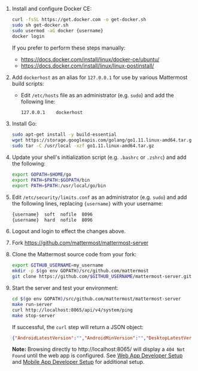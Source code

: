 1. Install and configure Docker CE:

    ```sh
    curl -fsSL https://get.docker.com -o get-docker.sh
    sudo sh get-docker.sh
    sudo usermod -aG docker {username}
    docker login
    ```

    If you prefer to perform these steps manually:
    * https://docs.docker.com/install/linux/docker-ce/ubuntu/
    * https://docs.docker.com/install/linux/linux-postinstall/

2. Add `dockerhost` as an alias for `127.0.0.1` for use by various Mattermost build scripts:

   * Edit `/etc/hosts` file as an administrator (e.g. `sudo`) and add the following line:

        ```sh
        127.0.0.1    dockerhost
        ```

3. Install Go:

    ```sh
    sudo apt-get install -y build-essential
    wget https://storage.googleapis.com/golang/go1.11.linux-amd64.tar.gz
    sudo tar -C /usr/local -xzf go1.11.linux-amd64.tar.gz
    ```

4. Update your shell's initialization script (e.g. `.bashrc` or `.zshrc`) and add the following:

    ```sh
    export GOPATH=$HOME/go
    export PATH=$PATH:$GOPATH/bin
    export PATH=$PATH:/usr/local/go/bin
    ```

5. Edit `/etc/security/limits.conf` as an administrator (e.g. `sudo`) and add the following lines, replacing `{username}` with your username:

    ```sh
    {username}  soft  nofile  8096
    {username}  hard  nofile  8096
    ```

6. Logout and login to effect the changes above.

7. Fork https://github.com/mattermost/mattermost-server

8. Clone the Mattermost source code from your fork:

    ```sh
    export GITHUB_USERNAME=my_username
    mkdir -p $(go env GOPATH)/src/github.com/mattermost
    git clone https://github.com/$GITHUB_USERNAME/mattermost-server.git $(go env GOPATH)/src/github.com/mattermost/mattermost-server
    ```

9. Start the server and test your environment:

    ```sh
    cd $(go env GOPATH)/src/github.com/mattermost/mattermost-server
    make run-server
    curl http://localhost:8065/api/v4/system/ping
    make stop-server
    ```

    If successful, the `curl` step will return a JSON object:
    ```json
    {"AndroidLatestVersion":"","AndroidMinVersion":"","DesktopLatestVersion":"","DesktopMinVersion":"","IosLatestVersion":"","IosMinVersion":"","status":"OK"}
    ```

    **Note:** Browsing directly to http://localhost:8065/ will display a `404 Not Found` until the web app is configured. See [Web App Developer Setup](https://developers.mattermost.com/contribute/webapp/developer-setup/) and [Mobile App Developer Setup](https://developers.mattermost.com/contribute/mobile/developer-setup/) for additional setup.
